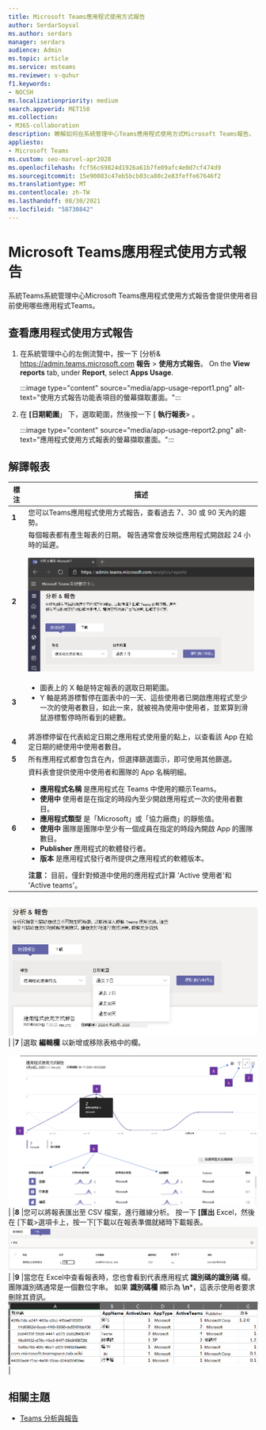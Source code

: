 ```yaml
---
title: Microsoft Teams應用程式使用方式報告
author: SerdarSoysal
ms.author: serdars
manager: serdars
audience: Admin
ms.topic: article
ms.service: msteams
ms.reviewer: v-quhur
f1.keywords:
- NOCSH
ms.localizationpriority: medium
search.appverid: MET150
ms.collection:
- M365-collaboration
description: 瞭解如何在系統管理中心Teams應用程式使用方式Microsoft Teams報告。
appliesto:
- Microsoft Teams
ms.custom: seo-marvel-apr2020
ms.openlocfilehash: fcf56c69824d1926a61b7fe09afc4e0d7cf474d9
ms.sourcegitcommit: 15e90083c47eb5bcb03ca80c2e83feffe67646f2
ms.translationtype: MT
ms.contentlocale: zh-TW
ms.lasthandoff: 08/30/2021
ms.locfileid: "58730842"
---
```

# <a name="microsoft-teams-app-usage-report"></a>Microsoft Teams應用程式使用方式報告

系統Teams系統管理中心Microsoft Teams應用程式使用方式報告會提供使用者目前使用哪些應用程式Teams。  

## <a name="view-the-app-usage-report"></a>查看應用程式使用方式報告

1.  在系統管理中心的左側流覽中，按一下 [分析& <https://admin.teams.microsoft.com> **報告** \> **使用方式報告**。 On the **View reports** tab, under **Report**, select **Apps Usage**.

     :::image type="content" source="media/app-usage-report1.png" alt-text="使用方式報告功能表項目的螢幕擷取畫面。":::

2.  在 **[日期範圍**」 下，選取範圍，然後按一下 [ **執行報表**> 。

      :::image type="content" source="media/app-usage-report2.png" alt-text="應用程式使用方式報表的螢幕擷取畫面。":::

## <a name="interpret-the-report"></a>解譯報表

|標注 |描述  |
|--------|-------------|
|**1**   |您可以Teams應用程式使用方式報告，查看過去 7、30 或 90 天內的趨勢。 |
|**2**   |每個報表都有產生報表的日期。 報告通常會反映從應用程式開啟起 24 小時的延遲。 <br><br>![顯示日期範圍之應用程式使用量報表的螢幕擷取畫面。](media/app-usage-report3.png)|
|**3**    | <ul><li>圖表上的 X 軸是特定報表的選取日期範圍。</li><li>Y 軸是將游標暫停在圖表中的一天、這些使用者已開啟應用程式至少一次的使用者數目，如此一來，就被視為使用中使用者，並累算到滑鼠游標暫停時所看到的總數。</li></ul>|
|**4**   |將游標停留在代表給定日期之應用程式使用量的點上，以查看該 App 在給定日期的總使用中使用者數目。  |
|**5**   |所有應用程式都會包含在內，但選擇篩選圖示，即可使用其他篩選。  |
|**6**   |資料表會提供使用中使用者和團隊的 App 名稱明細。<br><ul><li>**應用程式名稱** 是應用程式在 Teams 中使用的顯示Teams。</li><li>**使用中** 使用者是在指定的時段內至少開啟應用程式一次的使用者數目。</li><li>**應用程式類型** 是「Microsoft」或「協力廠商」的靜態值。</li><li>**使用中** 團隊是團隊中至少有一個成員在指定的時段內開啟 App 的團隊數目。</li><li>**Publisher** 應用程式的軟體發行者。</li><li>**版本** 是應用程式發行者所提供之應用程式的軟體版本。</li></ul><b> 注意：</b> 目前，僅針對頻道中使用的應用程式計算 'Active 使用者'和 'Active teams'。     

<br>![應用程式使用方式報表的螢幕擷取畫面。](media/app-usage-report4.png)  | |**7**  |選取 **編輯欄** 以新增或移除表格中的欄。<br><br>![編輯欄頁面的螢幕擷取畫面。](media/app-usage-report5.png)  | |**8**  |您可以將報表匯出至 CSV 檔案，進行離線分析。 按一下 **[匯出** Excel，然後在 [下載>選項卡上，按一下[下載以在報表準備就緒時下載報表。<br>![下載頁面的螢幕擷取畫面。](media/app-usage-report7.png)  | |**9** |當您在 Excel中查看報表時，您也會看到代表應用程式 **識別碼的識別碼** 欄。 團隊識別碼通常是一個數位字串。 如果 **識別碼欄** 顯示為 **\n***，這表示使用者要求刪除其資訊。<br>![下載的報表Excel螢幕擷取畫面。](media/app-usage-report8.png)  |

## <a name="related-topics"></a>相關主題

- [Teams 分析與報告](teams-reporting-reference.md)